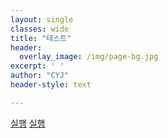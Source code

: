 ```yaml
--- 
layout: single
classes: wide
title: "테스트"
header:
  overlay_image: /img/page-bg.jpg
excerpt: ' '
author: "CYJ"
header-style: text

---  
```



<a href="choijangwook://">실행</a>
<a href="choijangwook://127.0.0.1:5900">실행</a>
